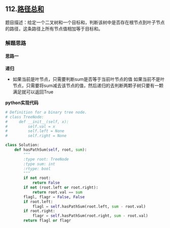 ## 112.[路径总和](https://leetcode-cn.com/problems/path-sum/description/)

题目描述：给定一个二叉树和一个目标和，判断该树中是否存在根节点到叶子节点的路径，这条路径上所有节点值相加等于目标和。

### 解题思路
#### 思路一
**递归**
- 如果当前是叶节点，只需要判断sum是否等于当前叶节点的值
如果当前不是叶节点，只需要将sum减去该节点的值，然后递归的去判断两颗子树只要有一颗满足就可以返回True

**python实现代码**
```python
# Definition for a binary tree node.
# class TreeNode:
#     def __init__(self, x):
#         self.val = x
#         self.left = None
#         self.right = None

class Solution:
    def hasPathSum(self, root, sum):
        """
        :type root: TreeNode
        :type sum: int
        :rtype: bool
        """
        if not root: 
            return False
        if not (root.left or root.right): 
            return root.val == sum
        flagl, flagr = False, False
        if root.left: 
            flagl = self.hasPathSum(root.left, sum - root.val)
        if root.right: 
            flagr = self.hasPathSum(root.right, sum - root.val)
        return flagl or flagr


```

